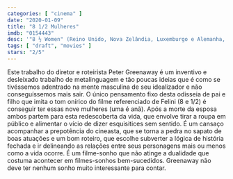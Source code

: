 ```yaml
---
categories: [ "cinema" ]
date: "2020-01-09"
title: "8 1/2 Mulheres"
imdb: "0154443"
desc: '"8 ½ Women" (Reino Unido, Nova Zelândia, Luxemburgo e Alemanha, 1999), escrito por Peter Greenaway, dirigido por Peter Greenaway, com John Standing, Matthew Delamere e Vivian Wu.'
tags: [ "draft", "movies" ]
stars: "2/5"
---
```

Este trabalho do diretor e roteirista Peter Greenaway é um inventivo e desleixado trabalho de metalinguagem e tão poucas ideias que é como se tivéssemos adentrado na mente masculina de seu idealizador e não conseguíssemos mais sair. O único pensamento fixo desta odisseia de pai e filho que imita o tom onírico do filme referenciado de Felini (8 e 1/2) é conseguir ter essas nove mulheres (uma é anã). Após a morte da esposa ambos partem para esta redescoberta da vida, que envolve tirar a roupa em público e alimentar o vício de dizer esquisitices sem sentido. É um cansaço acompanhar a prepotência do cineasta, que se torna a pedra no sapato de boas atuações e um bom roteiro, que escolhe subverter a lógica de história fechada e ir delineando as relações entre seus personagens mais ou menos como a vida ocorre. É um filme-sonho que não atinge a dualidade que costuma acontecer em filmes-sonhos bem-sucedidos. Greenaway não deve ter nenhum sonho muito interessante para contar.

